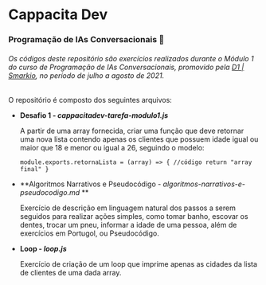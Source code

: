# Cappacita Dev

### Programação de IAs Conversacionais 💬



###### Os códigos deste repositório são exercícios realizados durante o Módulo 1 do curso de Programação de IAs Conversacionais, promovido pela [D1 | Smarkio](https://www.cappacita.com.br/), no período de julho a agosto de 2021.



O repositório é composto dos seguintes arquivos:

- **Desafio 1 - *cappacitadev-tarefa-modulo1.js***

  A partir de uma array fornecida, criar uma função que deve retornar uma nova lista contendo apenas os clientes que possuem idade igual ou maior que 18 e menor ou igual a 26, seguindo o modelo:

  `module.exports.retornaLista = (array) => { //código return "array final" }`

  

- **Algoritmos Narrativos e Pseudocódigo - *algoritmos-narrativos-e-pseudocodigo.md* **

  Exercício de descrição em linguagem natural dos passos a serem seguidos para realizar ações simples, como tomar banho, escovar os dentes, trocar um pneu, informar a idade de uma pessoa, além de exercícios em Portugol, ou Pseudocódigo.

  

- **Loop - *loop.js***

  Exercício de criação de um loop que imprime apenas as cidades da lista de clientes de uma dada array.

